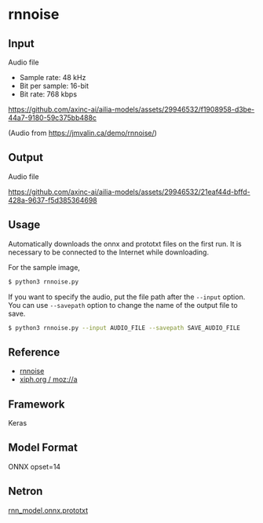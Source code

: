 # rnnoise

## Input

Audio file

- Sample rate: 48 kHz
- Bit per sample: 16-bit
- Bit rate: 768 kbps

https://github.com/axinc-ai/ailia-models/assets/29946532/f1908958-d3be-44a7-9180-59c375bb488c

(Audio from https://jmvalin.ca/demo/rnnoise/)

## Output

Audio file

https://github.com/axinc-ai/ailia-models/assets/29946532/21eaf44d-bffd-428a-9637-f5d385364698

## Usage
Automatically downloads the onnx and prototxt files on the first run.
It is necessary to be connected to the Internet while downloading.

For the sample image,
```bash
$ python3 rnnoise.py
```

If you want to specify the audio, put the file path after the `--input` option.
You can use `--savepath` option to change the name of the output file to save.
```bash
$ python3 rnnoise.py --input AUDIO_FILE --savepath SAVE_AUDIO_FILE
```

## Reference

- [rnnoise](https://github.com/xiph/rnnoise)
- [xiph.org / moz://a](https://jmvalin.ca/demo/rnnoise/)

## Framework

Keras

## Model Format

ONNX opset=14

## Netron

[rnn_model.onnx.prototxt](https://netron.app/?url=https://storage.googleapis.com/ailia-models/rnnoise/rnn_model.onnx.prototxt)

